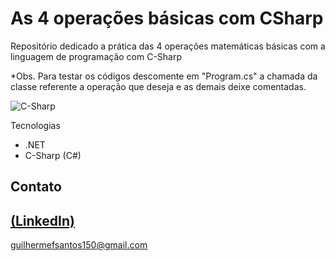 # As 4 operações básicas com CSharp

Repositório dedicado a prática das 4 operações matemáticas básicas com a linguagem de programação com C-Sharp

*Obs. Para testar os códigos descomente em "Program.cs" a chamada da classe referente a operação que deseja e as demais deixe comentadas.

![C-Sharp](https://github.com/GuilhermeSK2/Desafio-01-.NET/assets/139295562/e6a3fcc6-d28e-41f1-af95-37434076b77d)

Tecnologias

- .NET
- C-Sharp (C#)

## Contato
[(LinkedIn)](https://www.linkedin.com/in/guilherme-freitas-9901a220b/)
-----
guilhermefsantos150@gmail.com
